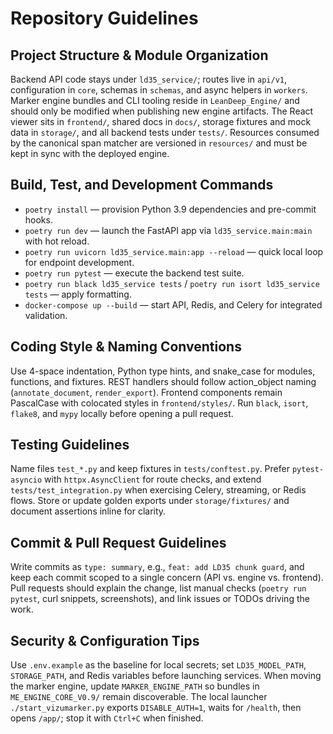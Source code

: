 # Repository Guidelines

## Project Structure & Module Organization
Backend API code stays under `ld35_service/`; routes live in `api/v1`, configuration in `core`, schemas in `schemas`, and async helpers in `workers`. Marker engine bundles and CLI tooling reside in `LeanDeep_Engine/` and should only be modified when publishing new engine artifacts. The React viewer sits in `frontend/`, shared docs in `docs/`, storage fixtures and mock data in `storage/`, and all backend tests under `tests/`. Resources consumed by the canonical span matcher are versioned in `resources/` and must be kept in sync with the deployed engine.

## Build, Test, and Development Commands
- `poetry install` — provision Python 3.9 dependencies and pre-commit hooks.
- `poetry run dev` — launch the FastAPI app via `ld35_service.main:main` with hot reload.
- `poetry run uvicorn ld35_service.main:app --reload` — quick local loop for endpoint development.
- `poetry run pytest` — execute the backend test suite.
- `poetry run black ld35_service tests` / `poetry run isort ld35_service tests` — apply formatting.
- `docker-compose up --build` — start API, Redis, and Celery for integrated validation.

## Coding Style & Naming Conventions
Use 4-space indentation, Python type hints, and snake_case for modules, functions, and fixtures. REST handlers should follow action_object naming (`annotate_document`, `render_export`). Frontend components remain PascalCase with colocated styles in `frontend/styles/`. Run `black`, `isort`, `flake8`, and `mypy` locally before opening a pull request.

## Testing Guidelines
Name files `test_*.py` and keep fixtures in `tests/conftest.py`. Prefer `pytest-asyncio` with `httpx.AsyncClient` for route checks, and extend `tests/test_integration.py` when exercising Celery, streaming, or Redis flows. Store or update golden exports under `storage/fixtures/` and document assertions inline for clarity.

## Commit & Pull Request Guidelines
Write commits as `type: summary`, e.g., `feat: add LD35 chunk guard`, and keep each commit scoped to a single concern (API vs. engine vs. frontend). Pull requests should explain the change, list manual checks (`poetry run pytest`, curl snippets, screenshots), and link issues or TODOs driving the work.

## Security & Configuration Tips
Use `.env.example` as the baseline for local secrets; set `LD35_MODEL_PATH`, `STORAGE_PATH`, and Redis variables before launching services. When moving the marker engine, update `MARKER_ENGINE_PATH` so bundles in `ME_ENGINE_CORE_V0.9/` remain discoverable. The local launcher `./start_vizumarker.py` exports `DISABLE_AUTH=1`, waits for `/health`, then opens `/app/`; stop it with `Ctrl+C` when finished.
